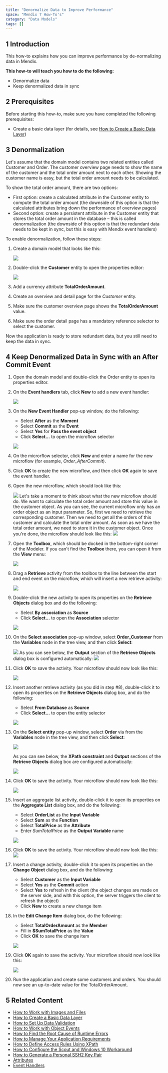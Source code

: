 ```yaml
---
title: "Denormalize Data to Improve Performance"
space: "Mendix 7 How-To's"
category: "Data Models"
tags: []
---
```


## 1 Introduction

This how-to explains how you can improve performance by de-normalizing data in Mendix.

**This how-to will teach you how to do the following:**

* Denormalize data
* Keep denormalized data in sync

## 2 Prerequisites

Before starting this how-to, make sure you have completed the following prerequisites:

* Create a basic data layer (for details, see [How to Create a Basic Data Layer](create-a-basic-data-layer))

## 3 Denormalization

Let's assume that the domain model contains two related entities called Customer and Order. The customer overview page needs to show the name of the customer and the total order amount next to each other. Showing the customer name is easy, but the total order amount needs to be calculated.

To show the total order amount, there are two options:

* First option: create a calculated attribute in the Customer entity to compute the total order amount (the downside of this option is that the calculated attributes bring down the performance of overview pages)
* Second option: create a persistent attribute in the Customer entity that stores the total order amount in the database – this is called denormalization (the downside of this option is that the redundant data needs to be kept in sync, but this is easy with Mendix event handlers)

To enable denormalization, follow these steps:

1. Create a domain model that looks like this:

    ![](attachments/18448743/18582169.png)
2. Double-click the **Customer** entity to open the properties editor:

    ![](attachments/18448743/18582168.png)
3. Add a currency attribute **TotalOrderAmount**.
4. Create an overview and detail page for the *Customer* entity.
5. Make sure the customer overview page shows the **TotalOrderAmount** value.
6. Make sure the order detail page has a mandatory reference selector to select the customer.

Now the application is ready to store redundant data, but you still need to keep the data in sync.

## 4 Keep Denormalized Data in Sync with an After Commit Event

1. Open the domain model and double-click the Order entity to open its properties editor.
2. On the **Event handlers** tab, click **New** to add a new event handler:

    ![](attachments/18448743/18582167.png)
3. On the **New Event Handler** pop-up window, do the following:
    * Select **After** as the **Moment**
    * Select **Commit** as the **Event**
    * Select **Yes** for **Pass the event object**
    * Click **Select...** to open the microflow selector
 
    ![](attachments/18448743/18582166.png)
4. On the microrflow selector, click **New** and enter a name for the new microflow (for example, *Order_AfterCommit*).
5. Click **OK** to create the new microflow, and then click **OK** again to save the event handler.
6. Open the new microflow, which should look like this:

    ![](attachments/18448743/18582165.png)
    Let's take a moment to think about what the new microflow should do. We want to calculate the total order amount and store this value in the customer object. As you can see, the current microflow only has an order object as an input parameter. So, first we need to retrieve the corresponding customer. Then we need to get all the orders of this customer and calculate the total order amount. As soon as we have the total order amount, we need to store it in the customer object. Once you're done, the microflow should look like this:
    ![](attachments/18448743/18582150.png)
7. Open the **Toolbox**, which should be docked in the bottom-right corner of the Modeler. If you can't find the **Toolbox** there, you can open it from the **View** menu:

    ![](attachments/18448743/18582163.png)
8. Drag a **Retrieve** activity from the toolbox to the line between the start and end event on the microflow, which will insert a new retrieve activity:

    ![](attachments/18448743/18582164.png)
9. Double-click the new activity to open its properties on the **Retrieve Objects** dialog box and do the following:
    * Select **By association** as **Source**
    * Click **Select...** to open the **Association** selector

    ![](attachments/18448743/18582162.png)
10. On the **Select association** pop-up window, select **Order_Customer** from the **Variables** node in the tree view, and then click **Select**:

    ![](attachments/18448743/18582161.png)
    As you can see below, the **Output** section of the **Retrieve Objects** dialog box is configured automatically:
    ![](attachments/18448743/18582160.png)
11. Click **OK** to save the activity. Your microflow should now look like this:

    ![](attachments/18448743/18582159.png)
12. Insert another retrieve activity (as you did in step #8), double-click it to open its properties on the **Retrieve Objects** dialog box, and do the following:
    * Select **From Database** as **Source**
    * Click **Select...** to open the entity selector

    ![](attachments/18448743/18582157.png)
13. On the **Select entity** pop-up window, select **Order** via from the **Variables** node in the tree view, and then click **Select**:

    ![](attachments/18448743/18582158.png)

    As you can see below, the **XPath constraint** and **Output** sections of the **Retrieve Objects** dialog box are configured automatically:
    
    ![](attachments/18448743/18582156.png)
14. Click **OK** to save the activity. Your microflow should now look like this:

    ![](attachments/18448743/18582155.png)
15. Insert an aggregate list activity, double-click it to open its properties on the **Aggregate List** dialog box, and do the following:
    * Select **OrderList** as the **Input Variable**
    * Select **Sum** as the **Function**
    * Select **TotalPrice** as the **Attribute**
    * Enter *SumTotalPrice* as the **Output Variable** name

    ![](attachments/18448743/18582153.png)
16. Click **OK** to save the activity. Your microflow should now look like this:
    ![](attachments/18448743/18582152.png)
17. Insert a change activity, double-click it to open its properties on the **Change Object** dialog box, and do the following:
    * Select **Customer** as the **Input Variable**
    * Select **Yes** as the **Commit** action
    * Select **Yes** to refresh in the client (the object changes are made on the server side, and with this option, the server triggers the client to refresh the object)
    * Click **New** to create a new change item
18. In the **Edit Change Item** dialog box, do the following:
    * Select **TotalOrderAmount** as the **Member**
    * Fill in **$SumTotalPrice** as the **Value**
    * Click **OK** to save the change item

    ![](attachments/18448743/18582151.png)

19. Click **OK** again to save the activity. Your microflow should now look like this:

    ![](attachments/18448743/18582150.png)

20. Run the application and create some customers and orders. You should now see an up-to-date value for the TotalOrderAmount.

## 5 Related Content

* [How to Work with Images and Files](working-with-images-and-files)
* [How to Create a Basic Data Layer](create-a-basic-data-layer)
* [How to Set Up Data Validation](setting-up-data-validation)
* [How to Work with Object Events](working-with-object-events)
* [How to Find the Root Cause of Runtime Errors](finding-the-root-cause-of-runtime-errors)
* [How to Manage Your Application Requirements](managing-your-application-requirements-with-mendix)
* [How to Define Access Rules Using XPath](define-access-rules-using-xpath)
* [How to Configure the Scout and Windows 10 Workaround](scout-and-windows-10-workaround)
* [How to Generate a Personal SSH2 Key Pair](generating-a-personal-ssh2-key-pair)
* [Attributes](/refguide7/attributes)
* [Event Handlers](/refguide7/event-handlers)
